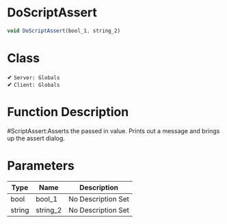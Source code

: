 # DoScriptAssert
```js
void DoScriptAssert(bool_1, string_2)
```
# Class
✔ `Server: Globals`  
✔ `Client: Globals`  

# Function Description
#ScriptAssert:Asserts the passed in value. Prints out a message and brings up the assert dialog.
# Parameters
Type|Name|Description
--|--|--
bool|bool_1|No Description Set
string|string_2|No Description Set
